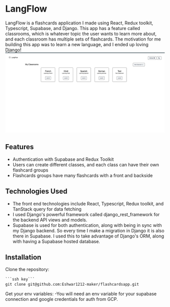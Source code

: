 # LangFlow

LangFlow is a flashcards application I made using React, Redux toolkit, Typescript, Supabase, and Django. This app has a feature called classrooms, 
which is whatever topic the user wants to learn more about, and each classroom has multiple sets of flashcards. The motivation for me building this app was to learn a new
language, and I ended up loving Django!
![LangFlow](/frontend/public/homepage.png)
## Features

- Authentication with Supabase and Redux Toolkit
- Users can create different classes, and each class can have their own flashcard groups
- Flashcards groups have many flashcards with a front and backside


## Technologies Used

- The front end technologies include React, Typescript, Redux toolkit, and TanStack query for data fetching
- I used Django's powerful framework called django_rest_framework for the backend API views and models. 
- Supabase is used for both authentication, along with being in sync with my Django backend. So every time I make a migration in Django it is also there in Supabase. I used this to take advantage of Django's ORM, along with having a Supabase hosted database.

## Installation

Clone the repository:

    ```ssh key```
    git clone git@github.com:Eshwar1212-maker/flashcardsapp.git

Get your env variables:
    -You will need an env variable for your supabase connection and google credentials for auth from GCP.

